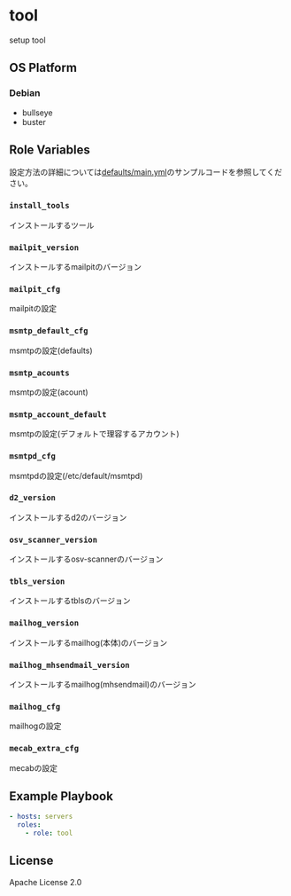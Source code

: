 tool
=================

setup tool

OS Platform
-----------------

### Debian

- bullseye
- buster

Role Variables
--------------

設定方法の詳細については[defaults/main.yml](defaults/main.yml)のサンプルコードを参照してください。

### `install_tools`

インストールするツール

### `mailpit_version`

インストールするmailpitのバージョン

### `mailpit_cfg`

mailpitの設定

### `msmtp_default_cfg`

msmtpの設定(defaults)

### `msmtp_acounts`

msmtpの設定(acount)

### `msmtp_account_default`

msmtpの設定(デフォルトで理容するアカウント)

### `msmtpd_cfg`

msmtpdの設定(/etc/default/msmtpd)

### `d2_version`

インストールするd2のバージョン

### `osv_scanner_version`

インストールするosv-scannerのバージョン

### `tbls_version`

インストールするtblsのバージョン

### `mailhog_version`

インストールするmailhog(本体)のバージョン

### `mailhog_mhsendmail_version`

インストールするmailhog(mhsendmail)のバージョン

### `mailhog_cfg`

mailhogの設定

### `mecab_extra_cfg`

mecabの設定

Example Playbook
--------------

```yaml
- hosts: servers
  roles:
    - role: tool
```

License
--------------

Apache License 2.0
